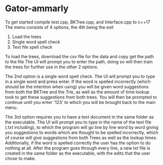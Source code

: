 # Gator-ammarly
To get started compile test.cpp, BKTree.cpp, and Interface.cpp to c++17
The menu consists of 4 options, the 4th being the exit
1. Load the trees
2. Single word spell check
3. Text file spell check

To load the trees, download the csv file for the data and copy get the path to the file
The UI will prompt you to enter the path, doing so will then train the trees for further use in the other 2 options.

The 2nd option is a single word spell check. The UI will prompt you to type in a single word and press enter.
If the word is spelled incorrectly (which should be the intention when using) you will be given word suggestions 
from both the BKTree and the Trie, as well as the amount of time lookup took to get these suggestions from
both trees. You will then be prompted to continue until you enter '123' to which you will be brought back to the main menu.

The 3rd option requires you to have a text document in the same folder as the executable. The UI will prompt you to type in
the name of the text file (.txt including), to which the program will go line by line word by word giving you suggestions to 
words which are thought to be spelled incorrectly, which of course will give suggestions from both Trees as well as the lookup times.
Additionally, if the word is spelled correctly the user has the option to do nothing at all. After the program goes through every line, 
a new txt file is created in the same folder as the executable, with the edits that the user chose to make.
